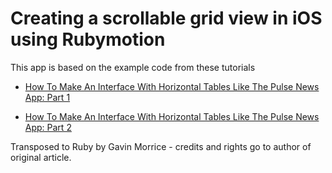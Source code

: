 # Creating a scrollable grid view in iOS using Rubymotion

This app is based on the example code from these tutorials

- [How To Make An Interface With Horizontal Tables Like The Pulse News App: Part 1](http://www.raywenderlich.com/4680/how-to-make-an-interface-with-horizontal-tables-like-the-pulse-news-app-part-1)

- [How To Make An Interface With Horizontal Tables Like The Pulse News App: Part 2](http://www.raywenderlich.com/4723/how-to-make-an-interface-with-horizontal-tables-like-the-pulse-news-app-part-2)

Transposed to Ruby by Gavin Morrice - credits and rights go to author of original article.